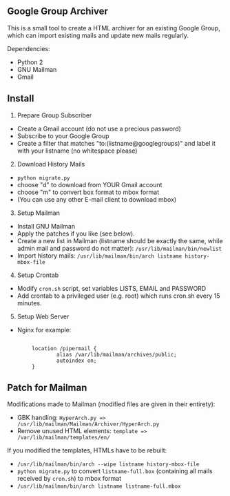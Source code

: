 Google Group Archiver
---------------------

This is a small tool to create a HTML archiver for an existing Google Group, which can import existing mails and update new mails regularly.

Dependencies:
  * Python 2
  * GNU Mailman
  * Gmail

Install
-------

1. Prepare Group Subscriber
  * Create a Gmail account (do not use a precious password)
  * Subscribe to your Google Group
  * Create a filter that matches "to:(listname@googlegroups)" and label it with your listname (no whitespace please)

2. Download History Mails
  * `python migrate.py`
  * choose "d" to download from YOUR Gmail account
  * choose "m" to convert box format to mbox format
  * (You can use any other E-mail client to download mbox)

3. Setup Mailman
  * Install GNU Mailman
  * Apply the patches if you like (see below).
  * Create a new list in Mailman (listname should be exactly the same, while admin mail and password do not matter):
    `/usr/lib/mailman/bin/newlist`
  * Import history mails:
    `/usr/lib/mailman/bin/arch listname history-mbox-file`

4. Setup Crontab
  * Modify `cron.sh` script, set variables LISTS, EMAIL and PASSWORD
  * Add crontab to a privileged user (e.g. root) which runs cron.sh every 15 minutes.

5. Setup Web Server
  * Nginx for example:
<code>
        location /pipermail {
                alias /var/lib/mailman/archives/public;
                autoindex on;
        }
</code>

Patch for Mailman
-----------------

Modifications made to Mailman (modified files are given in their entirety):
  * GBK handling:
    <code>HyperArch.py => /usr/lib/mailman/Mailman/Archiver/HyperArch.py</code>
  * Remove unused HTML elements:
    <code>template => /var/lib/mailman/templates/en/</code>

If you modified the templates, HTMLs have to be rebuilt:
  * `/usr/lib/mailman/bin/arch --wipe listname history-mbox-file`
  * `python migrate.py` to convert `listname-full.box` (containing all mails received by `cron.sh`) to mbox format
  * `/usr/lib/mailman/bin/arch listname listname-full.mbox`

